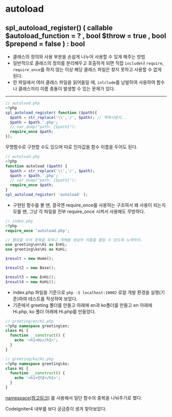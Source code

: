 # autoload

## spl_autoload_register() ( callable $autoload_function = ? , bool $throw = true , bool $prepend = false ) : bool

- 클래스의 정의와 사용 부분을 손쉽게 나누어 사용할 수 있게 해주는 방법
- 일반적으로 클래스의 정의를 분리해두고 호출하게 되면 직접 `include`나 `require`, `require_once`를 하지 않는 이상 해당 클래스 파일은 찾지 못하고 사용할 수 없게 된다.
- 한 파일에서 여러 클래스 파일을 읽어들일 때, `inlclude`를 남발하여 사용하여 함수나 클래스끼리 이름 충돌이 발생할 수 있는 문제가 있다.

---

```php
// autoload.php
<?php
spl_autoload_register( function ($path){
  $path = str_replace('\\','/', $path); // 맥북사용자..
  $path = $path.'.php';
  // var_dump("path: {$path}");
  require_once $path;
});

```

무명함수로 구현할 수도 있으며 따로 인자값을 함수 이름을 두어도 된다.

```php
// autoload.php
<?php
function autoload ($path) {
  $path = str_replace('\\','/', $path);
  $path = $path.'.php';
  // var_dump("path: {$path}");
  require_once $path;
}
spl_autoload_register( 'autoload' );
```

- 구현된 함수를 볼 땐, 결국엔 require_once를 사용하는 구조여서 왜 사용이 되는지 모를 땐, 그냥 각 파일을 전부 require_once 시켜서 사용해도 무방하다.

```php
// index.php
<?php
require_once 'autoload.php';

// 별칭을 두어 중복을 피하고 객체를 생성의 이름을 줄일 수 있도록 노력하자.
use greeting\en\Hi as EnHi;
use greeting\ko\Hi as KoHi;

$result = new Home();

$result2 = new Base();

$result3 = new EnHi();
$result4 = new KoHi();
```

- index.php 파일을 기준으로 `php -S localhost:10002` 로컬 개발 환경을 실행(기준)하여 테스트를 작성하여 보았다.
- 기준에서 greeting 폴더를 만들고 아래에 en과 ko폴더를 만들고 en 아래에 Hi.php, ko 폴더 아래에 Hi.php를 만들었다.

```php
// greeting/en/Hi.php
<?php namespace greeting\en;
class Hi {
  function __construct() {
    echo '<h1>Hi</h1>';
  }
}
```

```php
// greeting/ko/Hi.php
<?php namespace greeting\ko;
class Hi {
  function __construct() {
    echo '<h1>안녕</h1>';
  }
}
```

[namespace(참고링크)](https://github.com/Geol2/Today-I-Learned/blob/main/PHP/use_namespace.md) 를 사용해서 일단 함수의 중복을 나눠주기로 했다.

CodeIgniter4 내부를 보다 궁금증이 생겨 찾아보았다.
